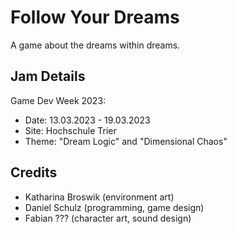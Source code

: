 # Follow Your Dreams
A game about the dreams within dreams.

## Jam Details
Game Dev Week 2023: 
- Date: 13.03.2023 - 19.03.2023
- Site: Hochschule Trier
- Theme: "Dream Logic" and "Dimensional Chaos"

## Credits
- Katharina Broswik (environment art)
- Daniel Schulz (programming, game design)
- Fabian ??? (character art, sound design)
